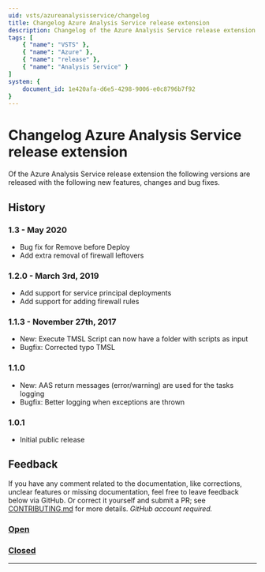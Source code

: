 ```yaml
---
uid: vsts/azureanalysisservice/changelog
title: Changelog Azure Analysis Service release extension
description: Changelog of the Azure Analysis Service release extension for Visual Studio Team Service
tags: [
    { "name": "VSTS" }, 
    { "name": "Azure" },
    { "name": "release" },
    { "name": "Analysis Service" }
]
system: {
    document_id: 1e420afa-d6e5-4298-9006-e0c8796b7f92
}
---
```

# Changelog Azure Analysis Service release extension

Of the Azure Analysis Service release extension the following versions are released with the following new features, changes and bug fixes.

## History

### 1.3 - May 2020

- Bug fix for Remove before Deploy
- Add extra removal of firewall leftovers

### 1.2.0 - March 3rd, 2019

- Add support for service principal deployments
- Add support for adding firewall rules

### 1.1.3 - November 27th, 2017

- New: Execute TMSL Script can now have a folder with scripts as input
- Bugfix: Corrected typo TMSL

### 1.1.0

- New: AAS return messages (error/warning) are used for the tasks logging
- Bugfix: Better logging when exceptions are thrown

### 1.0.1

- Initial public release

## Feedback

If you have any comment related to the documentation, like corrections, unclear features or missing documentation, feel free to leave feedback below via GitHub. Or correct it yourself and submit a PR; see [CONTRIBUTING.md](https://github.com/liprec/azurebi-docs/blob/master/.github/CONTRIBUTING.md) for more details.
*GitHub account required.*

### [**Open**](#tab/docs-open)

### [**Closed**](#tab/docs-closed)

***
